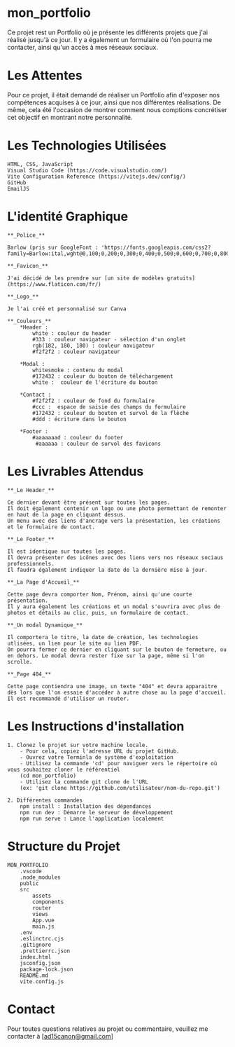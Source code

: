 # mon_portfolio

Ce projet rest un Portfolio où je présente les différents projets que j'ai réalisé jusqu'à ce jour.
Il y a également un formulaire où l'on pourra me contacter, ainsi qu'un accès à mes réseaux sociaux.

# Les Attentes

Pour ce projet, il était demandé de réaliser un Portfolio afin d'exposer nos compétences acquises à ce jour, ainsi que nos différentes réalisations.
De même, cela été l'occasion de montrer comment nous comptions concrétiser cet objectif en montrant notre personnalité.

# Les Technologies Utilisées

    HTML, CSS, JavaScript
    Visual Studio Code (https://code.visualstudio.com/)
    Vite Configuration Reference (https://vitejs.dev/config/)
    GitHub
    EmailJS

# L'identité Graphique

    **_Police_**

    Barlow (pris sur GoogleFont : 'https://fonts.googleapis.com/css2?family=Barlow:ital,wght@0,100;0,200;0,300;0,400;0,500;0,600;0,700;0,800;0,900;1,100;1,200;1,300;1,400;1,500;1,600;1,700;1,800;1,900&family=Montserrat:ital,wght@0,100..900;1,100..900&display=swap')

    **_Favicon_**

    J'ai décidé de les prendre sur [un site de modèles gratuits] (https://www.flaticon.com/fr/)

    **_Logo_**

    Je l'ai créé et personnalisé sur Canva

    **_Couleurs_**
        *Header :
            white : couleur du header
            #333 : couleur navigateur - sélection d'un onglet
            rgb(182, 180, 180) : couleur navigateur
            #f2f2f2 : couleur navigateur

        *Modal :
            whitesmoke : contenu du modal
            #172432 : couleur du bouton de téléchargement
            white :  couleur de l'écriture du bouton

        *Contact :
            #f2f2f2 : couleur de fond du formulaire
            #ccc :  espace de saisie des champs du formulaire
            #172432 : couleur du bouton et survol de la flèche
            #ddd : écriture dans le bouton

        *Footer :
            #aaaaaaad : couleur du footer
             #aaaaaa : couleur de survol des favicons

# Les Livrables Attendus

    **_Le Header_**

    Ce dernier devant être présent sur toutes les pages.
    Il doit également contenir un logo ou une photo permettant de remonter en haut de la page en cliquant dessus.
    Un menu avec des liens d'ancrage vers la présentation, les créations et le formulaire de contact.

    **_Le Footer_**

    Il est identique sur toutes les pages.
    Il devra présenter des icônes avec des liens vers nos réseaux sociaus professionnels.
    Il faudra également indiquer la date de la dernière mise à jour.

    **_La Page d'Accueil_**

    Cette page devra comporter Nom, Prénom, ainsi qu'une courte présentation.
    Il y aura également les créations et un modal s'ouvrira avec plus de photos et détails au clic, puis, un formulaire de contact.

    **_Un modal Dynamique_**

    Il comportera le titre, la date de création, les technologies utlisées, un lien pour le site ou lien PDF.
    On pourra fermer ce dernier en cliquant sur le bouton de fermeture, ou en dehors. Le modal devra rester fixe sur la page, même si l'on scrolle.

    **_Page 404_**

    Cette page contiendra une image, un texte "404" et devra apparaitre dès lors que l'on essaie d'accéder à autre chose au la page d'accueil.
    Il est recommandé d'utiliser un router.

# Les Instructions d'installation

    1. Clonez le projet sur votre machine locale.
        - Pour cela, copiez l'adresse URL du projet GitHub.
        - Ouvrez votre Terminla de système d'exploitation
        - Utilisez la commande 'cd' pour naviguer vers le répertoire où vous souhaitez cloner le référentiel
        (cd mon_portfolio)
        - Utilisez la commande git clone de l'URL
        (ex: 'git clone https://github.com/utilisateur/nom-du-repo.git')

    2. Différentes commandes
        npm install : Installation des dépendances
        npm run dev : Démarre le serveur de développement
        npm run serve : Lance l'application localement

# Structure du Projet

    MON_PORTFOLIO
        .vscode
        .node_modules
        public
        src
            assets
            components
            router
            views
            App.vue
            main.js
        .env
        .eslinctrc.cjs
        .gitignore
        .prettierrc.json
        index.html
        jsconfig.json
        package-lock.json
        README.md
        vite.config.js

# Contact

Pour toutes questions relatives au projet ou commentaire,
veuillez me contacter à [ad15canon@gmail.com]
